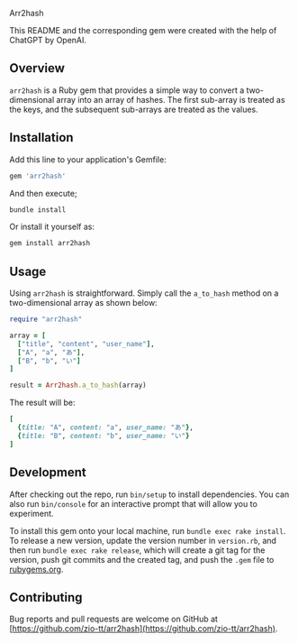 Arr2hash

This README and the corresponding gem were created with the help of ChatGPT by OpenAI.

## Overview

`arr2hash` is a Ruby gem that provides a simple way to convert a two-dimensional array into an array of hashes. The first sub-array is treated as the keys, and the subsequent sub-arrays are treated as the values.

## Installation

Add this line to your application's Gemfile:

```ruby
gem 'arr2hash'
```

And then execute;

```ruby
bundle install
```

Or install it yourself as:

```ruby
gem install arr2hash
```

## Usage
Using `arr2hash` is straightforward. Simply call the `a_to_hash` method on a two-dimensional array as shown below:

```ruby
require "arr2hash"

array = [
  ["title", "content", "user_name"],
  ["A", "a", "あ"],
  ["B", "b", "い"]
]

result = Arr2hash.a_to_hash(array)
```

The result will be:

```ruby
[
  {title: "A", content: "a", user_name: "あ"},
  {title: "B", content: "b", user_name: "い"}
]
```

## Development

After checking out the repo, run `bin/setup` to install dependencies. You can also run `bin/console` for an interactive prompt that will allow you to experiment.

To install this gem onto your local machine, run `bundle exec rake install`. To release a new version, update the version number in `version.rb`, and then run `bundle exec rake release`, which will create a git tag for the version, push git commits and the created tag, and push the `.gem` file to [rubygems.org](https://rubygems.org).

## Contributing

Bug reports and pull requests are welcome on GitHub at [https://github.com/zio-tt/arr2hash](https://github.com/zio-tt/arr2hash).

